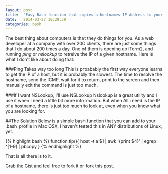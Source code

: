 ```yaml
---
layout: post
title:  "Easy Bash function that copies a hostnames IP Address to your clipboard."
date:   2014-03-27 10:29:39
categories: bash
---
```


The best thing about computers is that they do things for you. As a web developer at a company with over 200 clients, there are just some things that I do about 200 times a day. One of them is opening up iTerm2, and running *ping* or *nslookup* to retreive the IP of a given hostname. Here is what I don't like about doing that:

###Ping Takes way too long
This is proabably the first way everyone learns to get the IP of a host, but it is probably the slowest. The time to resolve the hostname, send the ICMP, wait for it to return, print to the screen and then manually exit the command is just too much.

###If I want NSLookup, I'll use NSLookup
Nslookup is a great utility and I use it when I need  a little bit more information. But when All i need is the IP of a hostname, there is just too much to look at, even when you know what you are looking for.

##The Solution
Below is a simple bash function that you can add to your .bash_profile in Mac OSX, I haven't tested this in ANY distributions of Linux, yet.

{% highlight bash %}
function tip(){
    host -t a $1 | awk '{print $4}' | egrep ^[1-9] | pbcopy
}
{% endhighlight %}

That is all there is to it.

Grab the [Gist][theGist] and feel free to fork it or fork this post.

[theGist]:    https://gist.github.com/connormckelvey/9791993
